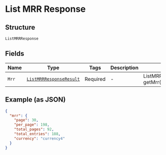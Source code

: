 
# List MRR Response

## Structure

`ListMRRResponse`

## Fields

| Name | Type | Tags | Description | Getter | Setter |
|  --- | --- | --- | --- | --- | --- |
| `Mrr` | [`ListMRRResponseResult`](../../doc/models/list-mrr-response-result.md) | Required | - | ListMRRResponseResult getMrr() | setMrr(ListMRRResponseResult mrr) |

## Example (as JSON)

```json
{
  "mrr": {
    "page": 30,
    "per_page": 198,
    "total_pages": 92,
    "total_entries": 188,
    "currency": "currency4"
  }
}
```

